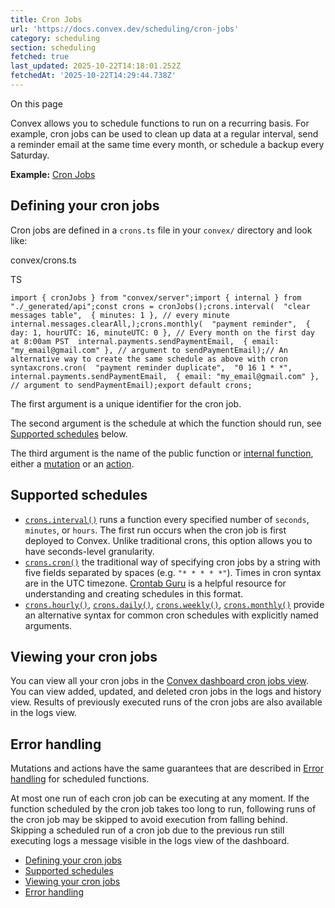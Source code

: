 ```yaml
---
title: Cron Jobs
url: 'https://docs.convex.dev/scheduling/cron-jobs'
category: scheduling
section: scheduling
fetched: true
last_updated: 2025-10-22T14:18:01.252Z
fetchedAt: '2025-10-22T14:29:44.738Z'
---
```

On this page

Convex allows you to schedule functions to run on a recurring basis. For example, cron jobs can be used to clean up data at a regular interval, send a reminder email at the same time every month, or schedule a backup every Saturday.

**Example:** [Cron Jobs](https://github.com/get-convex/convex-demos/tree/main/cron-jobs)

## Defining your cron jobs[​](#defining-your-cron-jobs "Direct link to Defining your cron jobs")

Cron jobs are defined in a `crons.ts` file in your `convex/` directory and look like:

convex/crons.ts

TS

```
import { cronJobs } from "convex/server";import { internal } from "./_generated/api";const crons = cronJobs();crons.interval(  "clear messages table",  { minutes: 1 }, // every minute  internal.messages.clearAll,);crons.monthly(  "payment reminder",  { day: 1, hourUTC: 16, minuteUTC: 0 }, // Every month on the first day at 8:00am PST  internal.payments.sendPaymentEmail,  { email: "my_email@gmail.com" }, // argument to sendPaymentEmail);// An alternative way to create the same schedule as above with cron syntaxcrons.cron(  "payment reminder duplicate",  "0 16 1 * *",  internal.payments.sendPaymentEmail,  { email: "my_email@gmail.com" }, // argument to sendPaymentEmail);export default crons;
```

The first argument is a unique identifier for the cron job.

The second argument is the schedule at which the function should run, see [Supported schedules](/scheduling/cron-jobs#supported-schedules) below.

The third argument is the name of the public function or [internal function](/functions/internal-functions), either a [mutation](/functions/mutation-functions) or an [action](/functions/actions).

## Supported schedules[​](#supported-schedules "Direct link to Supported schedules")

*   [`crons.interval()`](/api/classes/server.Crons#interval) runs a function every specified number of `seconds`, `minutes`, or `hours`. The first run occurs when the cron job is first deployed to Convex. Unlike traditional crons, this option allows you to have seconds-level granularity.
*   [`crons.cron()`](/api/classes/server.Crons#cron) the traditional way of specifying cron jobs by a string with five fields separated by spaces (e.g. `"* * * * *"`). Times in cron syntax are in the UTC timezone. [Crontab Guru](https://crontab.guru/) is a helpful resource for understanding and creating schedules in this format.
*   [`crons.hourly()`](/api/classes/server.Crons#cron), [`crons.daily()`](/api/classes/server.Crons#daily), [`crons.weekly()`](/api/classes/server.Crons#weekly), [`crons.monthly()`](/api/classes/server.Crons#monthly) provide an alternative syntax for common cron schedules with explicitly named arguments.

## Viewing your cron jobs[​](#viewing-your-cron-jobs "Direct link to Viewing your cron jobs")

You can view all your cron jobs in the [Convex dashboard cron jobs view](/dashboard/deployments/schedules#cron-jobs-ui). You can view added, updated, and deleted cron jobs in the logs and history view. Results of previously executed runs of the cron jobs are also available in the logs view.

## Error handling[​](#error-handling "Direct link to Error handling")

Mutations and actions have the same guarantees that are described in [Error handling](/scheduling/scheduled-functions#error-handling) for scheduled functions.

At most one run of each cron job can be executing at any moment. If the function scheduled by the cron job takes too long to run, following runs of the cron job may be skipped to avoid execution from falling behind. Skipping a scheduled run of a cron job due to the previous run still executing logs a message visible in the logs view of the dashboard.

*   [Defining your cron jobs](#defining-your-cron-jobs)
*   [Supported schedules](#supported-schedules)
*   [Viewing your cron jobs](#viewing-your-cron-jobs)
*   [Error handling](#error-handling)
